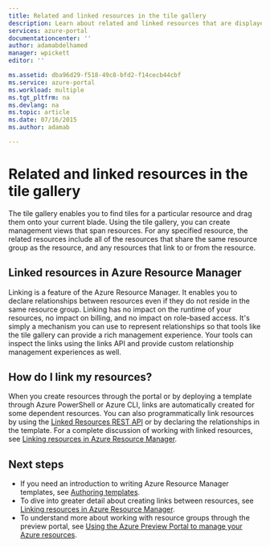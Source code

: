 ```yaml
---
title: Related and linked resources in the tile gallery
description: Learn about related and linked resources that are displayed in the tile gallery of the Azure preview portal.
services: azure-portal
documentationcenter: ''
author: adamabdelhamed
manager: wpickett
editor: ''

ms.assetid: dba96d29-f518-49c8-bfd2-f14cecb44cbf
ms.service: azure-portal
ms.workload: multiple
ms.tgt_pltfrm: na
ms.devlang: na
ms.topic: article
ms.date: 07/16/2015
ms.author: adamab

---
```

# Related and linked resources in the tile gallery
The tile gallery enables you to find tiles for a particular resource and drag them onto your current blade. 
Using the tile gallery, you can create management views that span resources. 
For any specified resource, the related resources include all of the resources that share the same 
resource group as the resource, and any resources that link to or from the resource.

## Linked resources in Azure Resource Manager
Linking is a feature of the Azure Resource Manager.  It enables you to declare relationships between 
resources even if they do not reside in the same resource group. Linking has no impact on the runtime 
of your resources, no impact on billing, and no impact on role-based access.  It's simply a mechanism you can 
use to represent relationships so that tools like the tile gallery can provide a rich management 
experience.  Your tools can inspect the links using the links API and provide custom relationship 
management experiences as well. 

## How do I link my resources?
When you create resources through the portal or by deploying a template through Azure PowerShell or Azure CLI, links are 
automatically created for some dependent resources. You can also programmatically link resources by using the 
[Linked Resources REST API](https://msdn.microsoft.com/library/azure/mt238499.aspx) or by declaring the relationships in the template. 
For a complete discussion of working with linked resources, see [Linking resources in Azure Resource Manager](../azure-resource-manager/resource-group-link-resources.md).

## Next steps
* If you need an introduction to writing Azure Resource Manager templates, see [Authoring templates](../azure-resource-manager/resource-group-authoring-templates.md).
* To dive into greater detail about creating links between resources, see [Linking resources in Azure Resource Manager](../azure-resource-manager/resource-group-link-resources.md).
* To understand more about working with resource groups through the preview portal, see [Using the Azure Preview Portal to manage your Azure resources](../azure-resource-manager/resource-group-portal.md).

